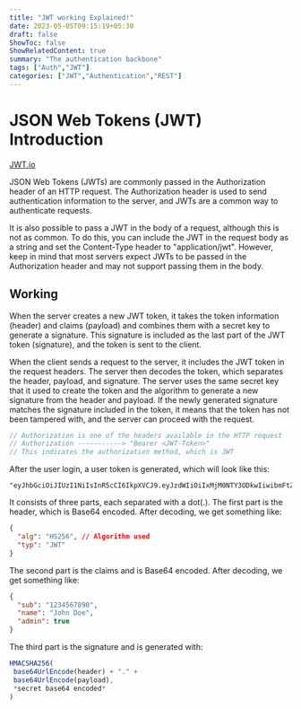 ```yaml
---
title: "JWT working Explained!"
date: 2023-05-05T09:15:19+05:30
draft: false
ShowToc: false
ShowRelatedContent: true
summary: "The authentication backbone"
tags: ["Auth","JWT"]
categories: ["JWT","Authentication","REST"]
---
```


# JSON Web Tokens (JWT) Introduction

[JWT.io](https://jwt.io/introduction)

JSON Web Tokens (JWTs) are commonly passed in the Authorization header of an HTTP request. The Authorization header is used to send authentication information to the server, and JWTs are a common way to authenticate requests.

It is also possible to pass a JWT in the body of a request, although this is not as common. To do this, you can include the JWT in the request body as a string and set the Content-Type header to "application/jwt". However, keep in mind that most servers expect JWTs to be passed in the Authorization header and may not support passing them in the body.

## Working

When the server creates a new JWT token, it takes the token information (header) and claims (payload) and combines them with a secret key to generate a signature. This signature is included as the last part of the JWT token (signature), and the token is sent to the client.

When the client sends a request to the server, it includes the JWT token in the request headers. The server then decodes the token, which separates the header, payload, and signature. The server uses the same secret key that it used to create the token and the algorithm to generate a new signature from the header and payload. If the newly generated signature matches the signature included in the token, it means that the token has not been tampered with, and the server can proceed with the request.

```javascript
// Authorization is one of the headers available in the HTTP request
// Authorization -----------> "Bearer <JWT-Token>"
// This indicates the authorization method, which is JWT
```

After the user login, a user token is generated, which will look like this:

```
"eyJhbGciOiJIUzI1NiIsInR5cCI6IkpXVCJ9.eyJzdWIiOiIxMjM0NTY3ODkwIiwibmFtZSI6IkpvaG4gRG9lIiwiYWRtaW4iOnRydWV9.TJVA95OrM7E2cBab30RMHrHDcEfxjoYZgeFONFh7HgQ".

```

It consists of three parts, each separated with a dot(.). The first part is the header, which is Base64 encoded. After decoding, we get something like:

```json
{
  "alg": "HS256", // Algorithm used
  "typ": "JWT"
}

```

The second part is the claims and is Base64 encoded. After decoding, we get something like:

```json
{
  "sub": "1234567890",
  "name": "John Doe",
  "admin": true
}

```

The third part is the signature and is generated with:

```javascript
HMACSHA256(
 base64UrlEncode(header) + "." +
 base64UrlEncode(payload),
 *secret base64 encoded*
)

```



